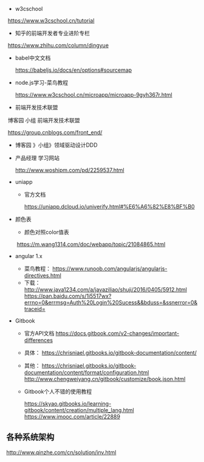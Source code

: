 + w3cschool

​		https://www.w3cschool.cn/tutorial

+ 知乎的前端开发者专业进阶专栏

​		https://www.zhihu.com/column/dingyue

+ babel中文文档

  https://babeljs.io/docs/en/options#sourcemap

+ node.js学习-菜鸟教程

  https://www.w3cschool.cn/microapp/microapp-9gyh367r.html

+ 前端开发技术联盟

​		博客园 小组 前端开发技术联盟

​		https://group.cnblogs.com/front_end/

+ 博客园 》小组》领域驱动设计DDD

+ 产品经理 学习网站

  http://www.woshipm.com/pd/2259537.html

+ uniapp

  + 官方文档

    https://uniapp.dcloud.io/univerify.html#%E6%A6%82%E8%BF%B0

+ 颜色表

  + 颜色对照color值表

  ​	https://m.wang1314.com/doc/webapp/topic/21084865.html

- angular 1.x

  - 菜鸟教程： https://www.runoob.com/angularjs/angularjs-directives.html
  - 下载：
    http://www.java1234.com/a/javaziliao/shuji/2016/0405/5912.html
    https://pan.baidu.com/s/1i5517wx?errno=0&errmsg=Auth%20Login%20Sucess&&bduss=&ssnerror=0&traceid=

- Gitbook

  - 官方API文档
    https://docs.gitbook.com/v2-changes/important-differences

  - 具体：
    https://chrisniael.gitbooks.io/gitbook-documentation/content/

  - 其他：
    https://chrisniael.gitbooks.io/gitbook-documentation/content/format/configuration.html
    http://www.chengweiyang.cn/gitbook/customize/book.json.html

  - Gitbook个人不错的使用教程

    https://skyao.gitbooks.io/learning-gitbook/content/creation/multiple_lang.html
    https://www.imooc.com/article/22889

## 各种系统架构

http://www.qinzhe.com/cn/solution/inv.html